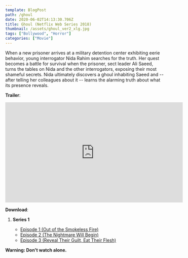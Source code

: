 ```yaml
---
template: BlogPost
path: /ghoul
date: 2020-06-02T14:13:30.706Z
title: Ghoul (Netflix Web Series 2018)
thumbnail: /assets/ghoul_ver2_xlg.jpg
tags: ["Bollywood", "Horror"]
categories: ["Movie"]
---
```

When a new prisoner arrives at a military detention center exhibiting eerie behavior, young interrogator Nida Rahim searches for the truth. Her quest becomes a battle for survival when the prisoner, sect leader Ali Saeed, turns the tables on Nida and the other interrogators, exposing their most shameful secrets. Nida ultimately discovers a ghoul inhabiting Saeed and -- after telling her colleagues about it -- learns the alarming truth about what its presence reveals.

**Trailer**:

<iframe width="560" height="315" src="https://www.youtube-nocookie.com/embed/k7MeqIDM3X4" frameborder="0" allow="accelerometer; autoplay; encrypted-media; gyroscope; picture-in-picture" allowfullscreen></iframe>

**Download**:

1. **Series 1**

   * [Episode 1 (Out of the Smokeless Fire)](https://we.tl/t-nMzNCvV56z)
   * [Episode 2 (The Nightmare Will Begin)](https://we.tl/t-tDNsFJgNKh)
   * [Episode 3 (Reveal Their Guilt, Eat Their Flesh)](https://we.tl/t-75BZvQw3KG)

**Warning: Don't watch alone.**
